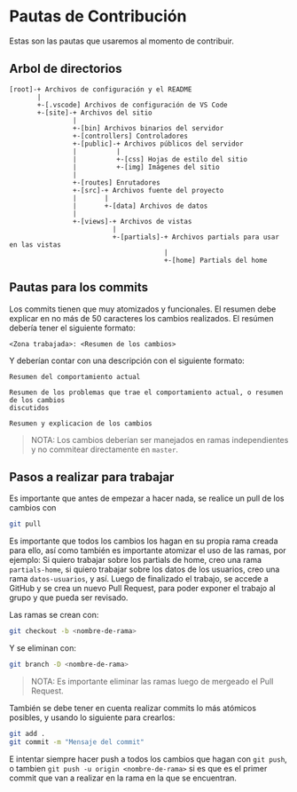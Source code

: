 Pautas de Contribución
======================

Estas son las pautas que usaremos al momento de contribuir.

Arbol de directorios
--------------------

```
[root]-+ Archivos de configuración y el README
       |
       +-[.vscode] Archivos de configuración de VS Code
       +-[site]-+ Archivos del sitio
                |
                +-[bin] Archivos binarios del servidor
                +-[controllers] Controladores
                +-[public]-+ Archivos públicos del servidor
                |          |
                |          +-[css] Hojas de estilo del sitio
                |          +-[img] Imágenes del sitio
                |
                +-[routes] Enrutadores
                +-[src]-+ Archivos fuente del proyecto
                |       |
                |       +-[data] Archivos de datos
                |
                +-[views]-+ Archivos de vistas
                          |
                          +-[partials]-+ Archivos partials para usar en las vistas
                                       |
                                       +-[home] Partials del home
```

Pautas para los commits
-----------------------

Los commits tienen que muy atomizados y funcionales. El resumen debe explicar en
no más de 50 caracteres los cambios realizados. El resúmen debería tener el
siguiente formato:

```
<Zona trabajada>: <Resumen de los cambios>
```

Y deberían contar con una descripción con el siguiente formato:

```
Resumen del comportamiento actual

Resumen de los problemas que trae el comportamiento actual, o resumen de los cambios
discutidos

Resumen y explicacion de los cambios
```

> NOTA: Los cambios deberían ser manejados en ramas independientes y no commitear
directamente en `master`.

Pasos a realizar para trabajar
------------------------------

Es importante que antes de empezar a hacer nada, se realice un pull de los cambios
con

```sh
git pull
```

Es importante que todos los cambios los hagan en su propia rama creada para ello,
así como también es importante atomizar el uso de las ramas, por ejemplo: Si quiero
trabajar sobre los partials de home, creo una rama `partials-home`, si quiero
trabajar sobre los datos de los usuarios, creo una rama `datos-usuarios`, y así.
Luego de finalizado el trabajo, se accede a GitHub y se crea un nuevo Pull Request,
para poder exponer el trabajo al grupo y que pueda ser revisado.

Las ramas se crean con:

```sh
git checkout -b <nombre-de-rama>
```

Y se eliminan con:

```sh
git branch -D <nombre-de-rama>
```

> NOTA: Es importante eliminar las ramas luego de mergeado el Pull Request.

También se debe tener en cuenta realizar commits lo más atómicos posibles, y usando
lo siguiente para crearlos:

```sh
git add .
git commit -m "Mensaje del commit"
```

E intentar siempre hacer push a todos los cambios que hagan con `git push`, o tambien
`git push -u origin <nombre-de-rama>` si es que es el primer commit que van a
realizar en la rama en la que se encuentran.
